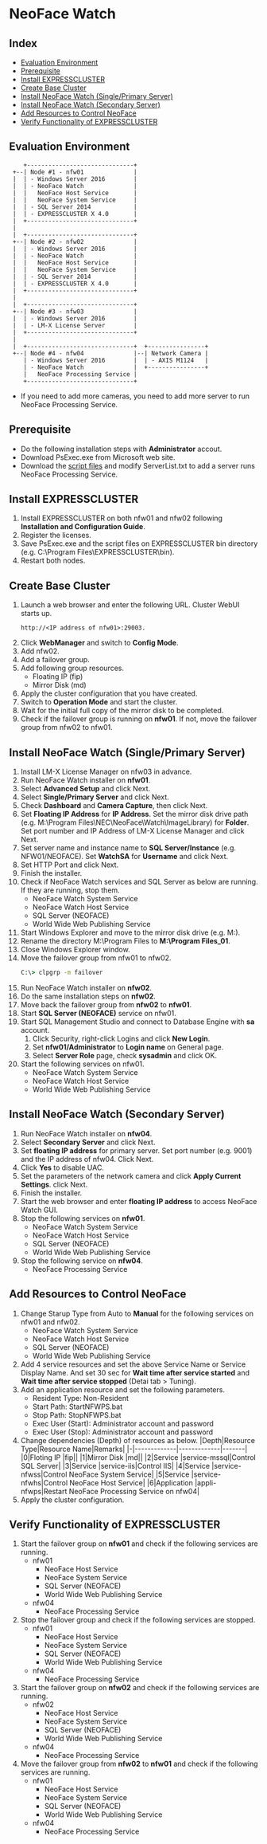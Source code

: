 # NeoFace Watch
## Index
- [Evaluation Environment](#Evaluation-Environment)
- [Prerequisite](#Prerequisite)
- [Install EXPRESSCLUSTER](#Install-EXPRESSCLUSTER)
- [Create Base Cluster](#Create-Base-Cluster)
- [Install NeoFace Watch (Single/Primary Server)](#install-neoface-watch-singleprimary-server)
- [Install NeoFace Watch (Secondary Server)](#install-neoface-watch-secondary-server)
- [Add Resources to Control NeoFace](#Add-Resources-to-Control-NeoFace)
- [Verify Functionality of EXPRESSCLUSTER](#Verify-Functionality-of-EXPRESSCLUSTER)

## Evaluation Environment
```
    +------------------------------+
 +--| Node #1 - nfw01              |
 |  | - Windows Server 2016        |
 |  | - NeoFace Watch              |
 |  |   NeoFace Host Service       |
 |  |   NeoFace System Service     |
 |  | - SQL Server 2014            |
 |  | - EXPRESSCLUSTER X 4.0       |
 |  +------------------------------+
 |
 |  +------------------------------+
 +--| Node #2 - nfw02              |
 |  | - Windows Server 2016        |
 |  | - NeoFace Watch              |
 |  |   NeoFace Host Service       |
 |  |   NeoFace System Service     |
 |  | - SQL Server 2014            |
 |  | - EXPRESSCLUSTER X 4.0       |
 |  +------------------------------+
 |
 |  +------------------------------+
 +--| Node #3 - nfw03              |
 |  | - Windows Server 2016        |
 |  | - LM-X License Server        |
 |  +------------------------------+
 |
 |  +------------------------------+  +----------------+
 +--| Node #4 - nfw04              |--| Network Camera |
    | - Windows Server 2016        |  | - AXIS M1124   |
    | - NeoFace Watch              |  +----------------+
    |   NeoFace Processing Service |
    +------------------------------+
```
- If you need to add more cameras, you need to add more server to run NeoFace Processing Service.

## Prerequisite
- Do the following installation steps with **Administrator** accout.
- Download PsExec.exe from Microsoft web site.
- Download the [script files](https://github.com/EXPRESSCLUSTER/NeoFace/tree/master/script/NeoFace-Watch) and modify ServerList.txt to add a server runs NeoFace Processing Service.

## Install EXPRESSCLUSTER
1. Install EXPRESSCLUSTER on both nfw01 and nfw02 following **Installation and Configuration Guide**.
1. Register the licenses.
1. Save PsExec.exe and the script files on EXPRESSCLUSTER bin directory (e.g. C:\Program Files\EXPRESSCLUSTER\bin).
1. Restart both nodes.

## Create Base Cluster
1. Launch a web browser and enter the following URL. Cluster WebUI starts up.
   ```
   http://<IP address of nfw01>:29003.
   ```
1. Click **WebManager** and switch to **Config Mode**.
1. Add nfw02.
1. Add a failover group.
1. Add following group resources.
   - Floating IP (fip)
   - Mirror Disk (md)
1. Apply the cluster configuration that you have created.
1. Switch to **Operation Mode** and start the cluster.
1. Wait for the initial full copy of the mirror disk to be completed.
1. Check if the failover group is running on **nfw01**. If not, move the failover group from nfw02 to nfw01.

## Install NeoFace Watch (Single/Primary Server)
1. Install LM-X License Manager on nfw03 in advance.
1. Run NeoFace Watch installer on **nfw01**.
1. Select **Advanced Setup** and click Next.
1. Select **Single/Primary Server** and click Next.
1. Check **Dashboard** and **Camera Capture**, then click Next.
1. Set **Floating IP Address** for **IP Address**. Set the mirror disk drive path (e.g. M:\Program Files\NEC\NeoFace\Watch\ImageLibrary) for **Folder**. Set port number and IP Address of LM-X License Manager and click Next.
1. Set server name and instance name to **SQL Server/Instance** (e.g. NFW01/NEOFACE). Set **WatchSA** for **Username** and click Next.
1. Set HTTP Port and click Next.
1. Finish the installer.
1. Check if NeoFace Watch services and SQL Server as below are running. If they are running, stop them.
   - NeoFace Watch System Service
   - NeoFace Watch Host Service
   - SQL Server (NEOFACE)
   - World Wide Web Publishing Service
1. Start Windows Explorer and move to the mirror disk drive (e.g. M:\). 
1. Rename the directory M:\Program Files to **M:\Program Files_01**.
1. Close Windows Explorer window.
1. Move the failover group from nfw01 to nfw02.
   ```bat
   C:\> clpgrp -m failover
   ```
1. Run NeoFace Watch installer on **nfw02**.
1. Do the same installation steps on **nfw02**.
1. Move back the failover group from **nfw02** to **nfw01**.
1. Start **SQL Server (NEOFACE)** service on nfw01.
1. Start SQL Management Studio and connect to Database Engine with **sa** account.
   1. Click Security, right-click Logins and click **New Login**.
   1. Set **nfw01/Administrator** to **Login name** on General page.
   1. Select **Server Role** page, check **sysadmin** and click OK.
1. Start the following services on nfw01.
   - NeoFace Watch System Service
   - NeoFace Watch Host Service
   - World Wide Web Publishing Service

## Install NeoFace Watch (Secondary Server)
1. Run NeoFace Watch installer on **nfw04**.
1. Select **Secondary Server** and click Next.
1. Set **floating IP address** for primary server. Set port number (e.g. 9001) and the IP address of nfw04. Click Next.
1. Click **Yes** to disable UAC.
1. Set the parameters of the network camera and click **Apply Current Settings**. click Next.
1. Finish the installer.
1. Start the web browser and enter **floating IP address** to access NeoFace Watch GUI.
1. Stop the following services on **nfw01**.
   - NeoFace Watch System Service
   - NeoFace Watch Host Service
   - SQL Server (NEOFACE)
   - World Wide Web Publishing Service
1. Stop the following service on **nfw04**.
   - NeoFace Processing Service

## Add Resources to Control NeoFace
1. Change Starup Type from Auto to **Manual** for the following services on nfw01 and nfw02.
   - NeoFace Watch System Service
   - NeoFace Watch Host Service
   - SQL Server (NEOFACE)
   - World Wide Web Publishing Service
1. Add 4 service resources and set the above Service Name or Service Display Name. And set 30 sec for **Wait time after service started** and **Wait time after service stopped** (Detai tab > Tuning).
1. Add an application resource and set the following parameters.
   - Resident Type: Non-Resident
   - Start Path: StartNFWPS.bat
   - Stop Path: StopNFWPS.bat
   - Exec User (Start): Administrator account and password 
   - Exec User (Stop): Administrator account and password 
1. Change dependencies (Depth) of resources as below.
   |Depth|Resource Type|Resource Name|Remarks|
   |-|-------------|-------------|-------|
   |0|Floting IP   |fip||
   |1|Mirror Disk  |md||
   |2|Service      |service-mssql|Control SQL Server|
   |3|Service      |service-iis|Control IIS|
   |4|Service      |service-nfwss|Control NeoFace System Service|
   |5|Service      |service-nfwhs|Control NeoFace Host Service|
   |6|Application  |appli-nfwps|Restart NeoFace Processing Service on nfw04|
1. Apply the cluster configuration.

## Verify Functionality of EXPRESSCLUSTER
1. Start the failover group on **nfw01** and check if the following services are running.
   - nfw01
     - NeoFace Host Service
     - NeoFace System Service
     - SQL Server (NEOFACE)
     - World Wide Web Publishing Service
   - nfw04
     - NeoFace Processing Service
1. Stop the failover group and check if the following services are stopped.
   - nfw01
     - NeoFace Host Service
     - NeoFace System Service
     - SQL Server (NEOFACE)
     - World Wide Web Publishing Service
   - nfw04
     - NeoFace Processing Service
1. Start the failover group on **nfw02** and check if the following services are running.
   - nfw02
     - NeoFace Host Service
     - NeoFace System Service
     - SQL Server (NEOFACE)
     - World Wide Web Publishing Service
   - nfw04
     - NeoFace Processing Service
1. Move the failover group from **nfw02** to **nfw01** and check if the following services are running.
   - nfw01
     - NeoFace Host Service
     - NeoFace System Service
     - SQL Server (NEOFACE)
     - World Wide Web Publishing Service
   - nfw04
     - NeoFace Processing Service
